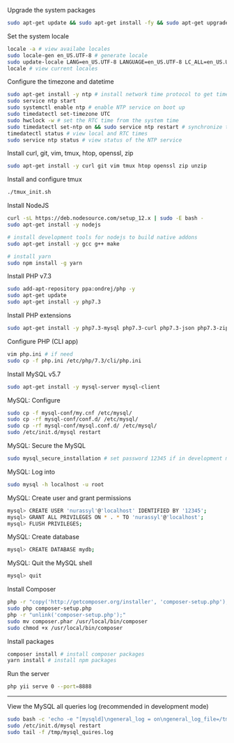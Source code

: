 Upgrade the system packages

```bash
sudo apt-get update && sudo apt-get install -fy && sudo apt-get upgrade -y
```

Set the system locale

```bash
locale -a # view availabe locales
sudo locale-gen en_US.UTF-8 # generate locale
sudo update-locale LANG=en_US.UTF-8 LANGUAGE=en_US.UTF-8 LC_ALL=en_US.UTF-8 # set locales
locale # view current locales
```

Configure the timezone and datetime

```bash
sudo apt-get install -y ntp # install network time protocol to get time from the internet
sudo service ntp start
sudo systemctl enable ntp # enable NTP service on boot up
sudo timedatectl set-timezone UTC
sudo hwclock -w # set the RTC time from the system time
sudo timedatectl set-ntp on && sudo service ntp restart # synchronize the time
timedatectl status # view local and RTC times
sudo service ntp status # view status of the NTP service
```

Install curl, git, vim, tmux, htop, openssl, zip

```bash
sudo apt-get install -y curl git vim tmux htop openssl zip unzip
```

Install and configure tmux

```bash
./tmux_init.sh
```

Install NodeJS

```bash
curl -sL https://deb.nodesource.com/setup_12.x | sudo -E bash -
sudo apt-get install -y nodejs

# install development tools for nodejs to build native addons
sudo apt-get install -y gcc g++ make

# install yarn
sudo npm install -g yarn
```

Install PHP v7.3

```bash
sudo add-apt-repository ppa:ondrej/php -y
sudo apt-get update
sudo apt-get install -y php7.3
```

Install PHP extensions

```bash
sudo apt-get install -y php7.3-mysql php7.3-curl php7.3-json php7.3-zip php7.3-gd php7.3-xml php7.3-pdo php7.3-tokenizer php7.3-mbstring php7.3-ctype php7.3-bcmath php7.3-intl php7.3-sqlite php7.3-imagick
```

Configure PHP (CLI app)

```bash
vim php.ini # if need
sudo cp -f php.ini /etc/php/7.3/cli/php.ini
```

Install MySQL v5.7

```bash
sudo apt-get install -y mysql-server mysql-client
```

MySQL: Configure

```bash
sudo cp -f mysql-conf/my.cnf /etc/mysql/
sudo cp -rf mysql-conf/conf.d/ /etc/mysql/
sudo cp -rf mysql-conf/mysql.conf.d/ /etc/mysql/
sudo /etc/init.d/mysql restart
```

MySQL: Secure the MySQL

```bash
sudo mysql_secure_installation # set password 12345 if in development mode, else set a complex password.
```

MySQL: Log into

```bash
sudo mysql -h localhost -u root
```

MySQL: Create user and grant permissions

```bash
mysql> CREATE USER 'nurassyl'@'localhost' IDENTIFIED BY '12345';
mysql> GRANT ALL PRIVILEGES ON * . * TO 'nurassyl'@'localhost';
mysql> FLUSH PRIVILEGES;
```

MySQL: Create database

```bash
mysql> CREATE DATABASE mydb;
```

MySQL: Quit the MySQL shell

```bash
mysql> quit
```

Install Composer

```bash
php -r "copy('http://getcomposer.org/installer', 'composer-setup.php');"
sudo php composer-setup.php
php -r "unlink('composer-setup.php');"
sudo mv composer.phar /usr/local/bin/composer
sudo chmod +x /usr/local/bin/composer
```

Install packages

```bash
composer install # install composer packages
yarn install # install npm packages
```

Run the server

```bash
php yii serve 0 --port=8888
```

---

View the MySQL all queries log (recommended in development mode)

```bash
sudo bash -c 'echo -e "[mysqld]\ngeneral_log = on\ngeneral_log_file=/tmp/mysql_quires.log" >> /etc/mysql/my.cnf'
sudo /etc/init.d/mysql restart
sudo tail -f /tmp/mysql_quires.log
```

